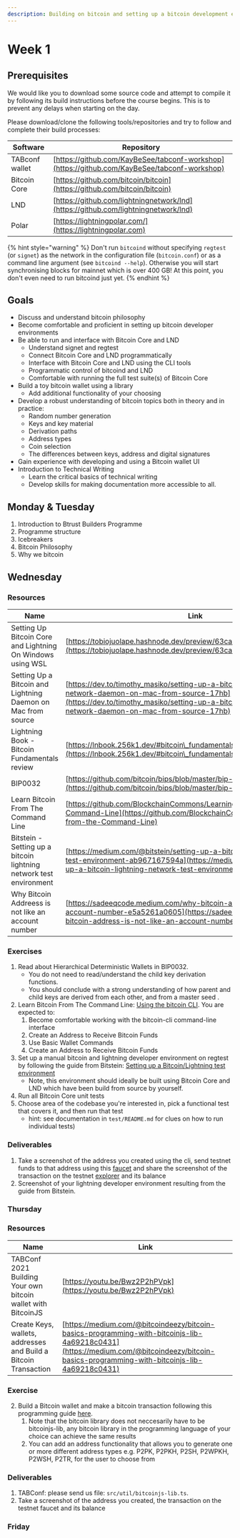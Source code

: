 ```yaml
---
description: Building on bitcoin and setting up a bitcoin development environment
---
```


# Week 1

## Prerequisites
We would like you to download some source code and attempt to compile it by following its build instructions before the course begins. This is to prevent any delays when starting on the day.

Please download/clone the following tools/repositories and try to follow and complete their build processes:

| Software       | Repository                                                                                   |
| -------------- | -------------------------------------------------------------------------------------------- |
| TABconf wallet | [https://github.com/KayBeSee/tabconf-workshop](https://github.com/KayBeSee/tabconf-workshop) |
| Bitcoin Core   | [https://github.com/bitcoin/bitcoin](https://github.com/bitcoin/bitcoin)                     |
| LND            | [https://github.com/lightningnetwork/lnd](https://github.com/lightningnetwork/lnd)           |
| Polar          | [https://lightningpolar.com/](https://lightningpolar.com)                                    |

{% hint style="warning" %}
Don't run `bitcoind` without specifying `regtest` (or `signet`) as the network in the configuration file (`bitcoin.conf`) or as a command line argument (see `bitcoind --help`). Otherwise you will start synchronising blocks for mainnet which is over 400 GB! At this point, you don't even need to run bitcoind just yet.
{% endhint %}


## Goals

* Discuss and understand bitcoin philosophy
* Become comfortable and proficient in setting up bitcoin developer environments
* Be able to run and interface with Bitcoin Core and LND
  * Understand signet and regtest
  * Connect Bitcoin Core and LND programmatically
  * Interface with Bitcoin Core and LND using the CLI tools
  * Programmatic control of bitcoind and LND
  * Comfortable with running the full test suite(s) of Bitcoin Core
* Build a toy bitcoin wallet using a library
  * Add additional functionality of your choosing
* Develop a robust understanding of bitcoin topics both in theory and in practice:
  * Random number generation
  * Keys and key material
  * Derivation paths
  * Address types
  * Coin selection
  * The differences between keys, address and digital signatures
* Gain experience with developing and using a Bitcoin wallet UI
* Introduction to Technical Writing 
  * Learn the critical basics of technical writing
  * Develop skills for making documentation more accessible to all.


## Monday & Tuesday

1. Introduction to Btrust Builders Programme
2. Programme structure
3. Icebreakers
4. Bitcoin Philosophy
5. Why we bitcoin

## Wednesday

### Resources

| Name                                                               | Link                                                                                                                                                                                                   |
| ------------------------------------------------------------------ | ------------------------------------------------------------------------------------------------------------------------------------------------------------------------------------------------------ |
| Setting Up Bitcoin Core and Lightning On Windows using WSL | [https://tobiojuolape.hashnode.dev/preview/63ca548a415abc00080231c5](https://tobiojuolape.hashnode.dev/preview/63ca548a415abc00080231c5)|
| Setting Up a Bitcoin and Lightning Daemon on Mac from source | [https://dev.to/timothy_masiko/setting-up-a-bitcoin-and-lightning-network-daemon-on-mac-from-source-17hb](https://dev.to/timothy_masiko/setting-up-a-bitcoin-and-lightning-network-daemon-on-mac-from-source-17hb)|
| Lightning Book - Bitcoin Fundamentals review                       | [https://lnbook.256k1.dev/#bitcoin\_fundamentals\_review](https://lnbook.256k1.dev/#bitcoin\_fundamentals\_review)                                                                                     |
| BIP0032                                                            | [https://github.com/bitcoin/bips/blob/master/bip-0032.mediawiki](https://github.com/bitcoin/bips/blob/master/bip-0032.mediawiki)                                                                       |
| Learn Bitcoin From The Command Line | [https://github.com/BlockchainCommons/Learning-Bitcoin-from-the-Command-Line](https://github.com/BlockchainCommons/Learning-Bitcoin-from-the-Command-Line)|
| Bitstein - Setting up a bitcoin lightning network test environment | [https://medium.com/@bitstein/setting-up-a-bitcoin-lightning-network-test-environment-ab967167594a](https://medium.com/@bitstein/setting-up-a-bitcoin-lightning-network-test-environment-ab967167594a) |
| Why Bitcoin Addreess is not like an account number | [https://sadeeqcode.medium.com/why-bitcoin-address-is-not-like-an-account-number-e5a5261a0605](https://sadeeqcode.medium.com/why-bitcoin-address-is-not-like-an-account-number-e5a5261a0605)|

### Exercises
1. Read about Hierarchical Deterministic Wallets in BIP0032.
   * You do not need to read/understand the child key derivation functions.
   * You should conclude with a strong understanding of how parent and child keys are derived from each other, and from a master seed .
2. Learn Bitcoin From The Command Line: [Using the bitcoin CLI](https://github.com/BlockchainCommons/Learning-Bitcoin-from-the-Command-Line/blob/master/03_0_Understanding_Your_Bitcoin_Setup.md).
You are expected to:
    1. Become comfortable working with the bitcoin-cli command-line interface
    2. Create an Address to Receive Bitcoin Funds
    3. Use Basic Wallet Commands
    4. Create an Address to Receive Bitcoin Funds
3. Set up a manual bitcoin and lightning developer environment on regtest by following the guide from Bitstein: [Setting up a Bitcoin/Lightning test environment](https://medium.com/@bitstein/setting-up-a-bitcoin-lightning-network-test-environment-ab967167594a)
   * Note, this environment should ideally be built using Bitcoin Core and LND which have been build from source by yourself.
4. Run all Bitcoin Core unit tests
5. Choose area of the codebase you're interested in, pick a functional test that covers it, and then run that test
   * hint: see documentation in `test/README.md` for clues on how to run individual tests)

### Deliverables

1. Take a screenshot of the address you created using the cli, send testnet funds to that address using this [faucet](https://bitcoinfaucet.uo1.net/) and share the screenshot of the transaction on the testnet [explorer](https://mempool.space/testnet) and its balance
2. Screenshot of your lightning developer environment resulting from the guide from Bitstein.

### Thursday

### Resources

| Name                                                               | Link                                                                                                                                                                                                   |
| ------------------------------------------------------------------ | ------------------------------------------------------------------------------------------------------------------------------------------------------------------------------------------------------ |
| TABConf 2021 Building Your own bitcoin wallet with BitcoinJS       | [https://youtu.be/Bwz2P2hPVpk](https://youtu.be/Bwz2P2hPVpk)                                                                                                                                           |
| Create Keys, wallets, addresses and Build a Bitcoin Transaction | [https://medium.com/@bitcoindeezy/bitcoin-basics-programming-with-bitcoinjs-lib-4a69218c0431](https://medium.com/@bitcoindeezy/bitcoin-basics-programming-with-bitcoinjs-lib-4a69218c0431)|



### Exercise

2. Build a Bitcoin wallet and make a bitcoin transaction following this programming guide [here](https://medium.com/@bitcoindeezy/bitcoin-basics-programming-with-bitcoinjs-lib-4a69218c0431). 
    1. Note that the bitcoin library does not neccesarily have to be bitcoinjs-lib, any bitcoin library in the programming language of your choice can achieve the same results
    2. You can add an address functionality that allows you to generate one or more different address types e.g. P2PK, P2PKH, P2SH, P2WPKH, P2WSH, P2TR, for the user to choose from


### Deliverables
1. TABConf: please send us file: `src/util/bitcoinjs-lib.ts`.
2. Take a screenshot of the address you created, the transaction on the testnet faucet and its balance


### Friday
